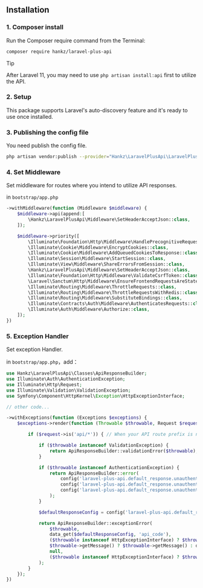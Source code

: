 ## Installation

### 1. Composer install

Run the Composer require command from the Terminal:

```bash
composer require hankz/laravel-plus-api
```

> [!TIP]
> After Laravel 11, you may need to use `php artisan install:api` first to utilize the API.

### 2. Setup

This package supports Laravel's auto-discovery feature and it's ready to use once installed.

### 3. Publishing the config file

You need publish the config file.

```bash
php artisan vendor:publish --provider="Hankz\LaravelPlusApi\LaravelPlusApiServiceProvider"
```

### 4. Set Middleware

Set middleware for routes where you intend to utilize API responses.

in `bootstrap/app.php`

```php
->withMiddleware(function (Middleware $middleware) {
    $middleware->api(append:[
        \Hankz\LaravelPlusApi\Middleware\SetHeaderAcceptJson::class,
    ]);

    $middleware->priority([
        \Illuminate\Foundation\Http\Middleware\HandlePrecognitiveRequests::class,
        \Illuminate\Cookie\Middleware\EncryptCookies::class,
        \Illuminate\Cookie\Middleware\AddQueuedCookiesToResponse::class,
        \Illuminate\Session\Middleware\StartSession::class,
        \Illuminate\View\Middleware\ShareErrorsFromSession::class,
        \Hankz\LaravelPlusApi\Middleware\SetHeaderAcceptJson::class,
        \Illuminate\Foundation\Http\Middleware\ValidateCsrfToken::class,
        \Laravel\Sanctum\Http\Middleware\EnsureFrontendRequestsAreStateful::class,
        \Illuminate\Routing\Middleware\ThrottleRequests::class,
        \Illuminate\Routing\Middleware\ThrottleRequestsWithRedis::class,
        \Illuminate\Routing\Middleware\SubstituteBindings::class,
        \Illuminate\Contracts\Auth\Middleware\AuthenticatesRequests::class,
        \Illuminate\Auth\Middleware\Authorize::class,
    ]);
})
```

### 5. Exception Handler

Set exception Handler.

in `bootstrap/app.php`，add：

```php
use Hankz\LaravelPlusApi\Classes\ApiResponseBuilder;
use Illuminate\Auth\AuthenticationException;
use Illuminate\Http\Request;
use Illuminate\Validation\ValidationException;
use Symfony\Component\HttpKernel\Exception\HttpExceptionInterface;

// other code...

->withExceptions(function (Exceptions $exceptions) {
    $exceptions->render(function (Throwable $throwable, Request $request) {

        if ($request->is('api/*')) { // When your API route prefix is not "api", remember to modify it.

            if ($throwable instanceof ValidationException) {
                return ApiResponseBuilder::validationError($throwable);
            }

            if ($throwable instanceof AuthenticationException) {
                return ApiResponseBuilder::error(
                    config('laravel-plus-api.default_response.unauthenticated.api_code'),
                    config('laravel-plus-api.default_response.unauthenticated.http_code'),
                    config('laravel-plus-api.default_response.unauthenticated.message')
                );
            }

            $defaultResponseConfig = config('laravel-plus-api.default_response.error');

            return ApiResponseBuilder::exceptionError(
                $throwable,
                data_get($defaultResponseConfig, 'api_code'),
                ($throwable instanceof HttpExceptionInterface) ? $throwable->getStatusCode() : data_get($defaultResponseConfig, 'http_code'),
                $throwable->getMessage() ? $throwable->getMessage() : data_get($defaultResponseConfig, 'message'),
                null,
                ($throwable instanceof HttpExceptionInterface) ? $throwable->getHeaders() : []
            );
        }
    });
})
```
